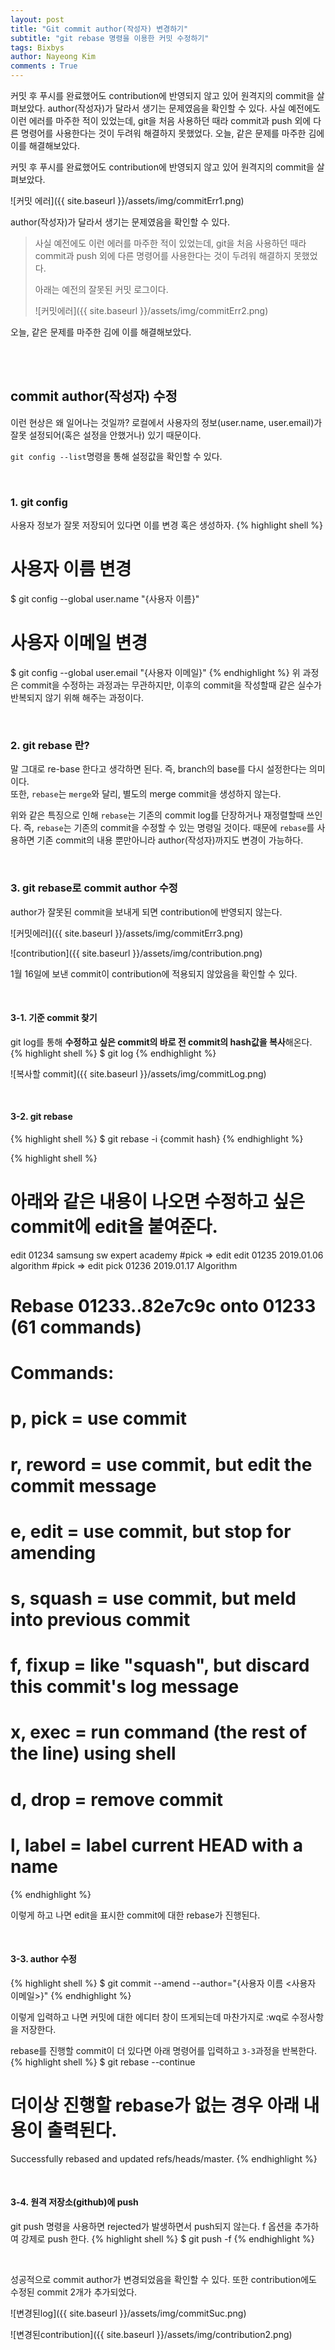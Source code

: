 ```yaml
---
layout: post
title: "Git commit author(작성자) 변경하기"
subtitle: "git rebase 명령을 이용한 커밋 수정하기"
tags: Bixbys
author: Nayeong Kim
comments : True
---
```


<div id='preview' class='display-none'>
커밋 후 푸시를 완료했어도 contribution에 반영되지 않고 있어 원격지의 commit을 살펴보았다. author(작성자)가 달라서 생기는 문제였음을 확인할 수 있다. 사실 예전에도 이런 에러를 마주한 적이 있었는데, git을 처음 사용하던 때라 commit과 push 외에 다른 명령어를 사용한다는 것이 두려워 해결하지 못했었다. 오늘, 같은 문제를 마주한 김에 이를 해결해보았다.
</div>

커밋 후 푸시를 완료했어도 contribution에 반영되지 않고 있어 원격지의 commit을 살펴보았다. 

![커밋 에러]({{ site.baseurl }}/assets/img/commitErr1.png)

author(작성자)가 달라서 생기는 문제였음을 확인할 수 있다.

> 사실 예전에도 이런 에러를 마주한 적이 있었는데, git을 처음 사용하던 때라 commit과 push 외에 다른 명령어를 사용한다는 것이 두려워 해결하지 못했었다. 
> 
> 아래는 예전의 잘못된 커밋 로그이다.
>
> ![커밋에러]({{ site.baseurl }}/assets/img/commitErr2.png)

오늘, 같은 문제를 마주한 김에 이를 해결해보았다.

<br/>
<br/>

## commit author(작성자) 수정
이런 현상은 왜 일어나는 것일까? 로컬에서 사용자의 정보(user.name, user.email)가 잘못 설정되어(혹은 설정을 안했거나) 있기 때문이다.

`git config --list`명령을 통해 설정값을 확인할 수 있다.

<br/>
 
### 1. git config
사용자 정보가 잘못 저장되어 있다면 이를 변경 혹은 생성하자.
{% highlight shell %}
# 사용자 이름 변경
$ git config --global user.name "{사용자 이름}"

# 사용자 이메일 변경
$ git config --global user.email "{사용자 이메일}"
{% endhighlight %}
위 과정은 commit을 수정하는 과정과는 무관하지만, 이후의 commit을 작성할때 같은 실수가 반복되지 않기 위해 해주는 과정이다.

<br/>
 
### 2. git rebase 란?
말 그대로 re-base 한다고 생각하면 된다. 즉, branch의 base를 다시 설정한다는 의미이다.
<br/>
또한, `rebase`는 `merge`와 달리, 별도의 merge commit을 생성하지 않는다.

위와 같은 특징으로 인해 `rebase`는 기존의 commit log를 단장하거나 재정렬할때 쓰인다. 즉, `rebase`는 기존의 commit을 수정할 수 있는 명령일 것이다. 때문에 `rebase`를 사용하면 기존 commit의 내용 뿐만아니라 author(작성자)까지도 변경이 가능하다.

<br/>

### 3. git rebase로 commit author 수정
author가 잘못된 commit을 보내게 되면 contribution에 반영되지 않는다.

![커밋에러]({{ site.baseurl }}/assets/img/commitErr3.png)

![contribution]({{ site.baseurl }}/assets/img/contribution.png)

1월 16일에 보낸 commit이 contribution에 적용되지 않았음을 확인할 수 있다.

<br/>

#### 3-1. 기준 commit 찾기
git log를 통해 **수정하고 싶은 commit의 바로 전 commit의 hash값을 복사**해온다.
{% highlight shell %}
$ git log 
{% endhighlight %}

![복사할 commit]({{ site.baseurl }}/assets/img/commitLog.png)

<br/>

#### 3-2. git rebase
{% highlight shell %}
$ git rebase -i {commit hash}
{% endhighlight %}

{% highlight shell %}
# 아래와 같은 내용이 나오면 수정하고 싶은 commit에 edit을 붙여준다.
edit 01234 samsung sw expert academy  #pick => edit
edit 01235 2019.01.06 algorithm       #pick => edit
pick 01236 2019.01.17 Algorithm

# Rebase 01233..82e7c9c onto 01233 (61 commands)
#
# Commands:
# p, pick <commit> = use commit
# r, reword <commit> = use commit, but edit the commit message
# e, edit <commit> = use commit, but stop for amending
# s, squash <commit> = use commit, but meld into previous commit
# f, fixup <commit> = like "squash", but discard this commit's log message
# x, exec <command> = run command (the rest of the line) using shell
# d, drop <commit> = remove commit
# l, label <label> = label current HEAD with a name
{% endhighlight %}

이렇게 하고 나면 edit을 표시한 commit에 대한 rebase가 진행된다.

<br/>

#### 3-3. author 수정
{% highlight shell %}
$ git commit --amend --author="{사용자 이름 <사용자 이메일>}"
{% endhighlight %}

이렇게 입력하고 나면 커밋에 대한 에디터 창이 뜨게되는데 마찬가지로 :wq로 수정사항을 저장한다.

rebase를 진행할 commit이 더 있다면 아래 명령어를 입력하고 `3-3`과정을 반복한다.
{% highlight shell %}
$ git rebase --continue
# 더이상 진행할 rebase가 없는 경우 아래 내용이 출력된다.
Successfully rebased and updated refs/heads/master.
{% endhighlight %}

<br/>

#### 3-4. 원격 저장소(github)에 push
git push 명령을 사용하면  rejected가 발생하면서 push되지 않는다. f 옵션을 추가하여 강제로 push 한다.
{% highlight shell %}
$ git push -f
{% endhighlight %}

<br/>

성공적으로 commit author가 변경되었음을 확인할 수 있다. 또한 contribution에도 수정된 commit 2개가 추가되었다.

![변경된log]({{ site.baseurl }}/assets/img/commitSuc.png)

![변경된contribution]({{ site.baseurl }}/assets/img/contribution2.png)